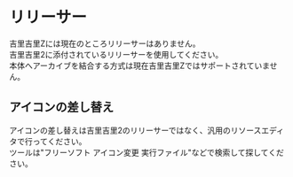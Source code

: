# リリーサー
吉里吉里Zには現在のところリリーサーはありません。  
吉里吉里2に添付されているリリーサーを使用してください。  
本体へアーカイブを結合する方式は現在吉里吉里Zではサポートされていません。

## アイコンの差し替え
アイコンの差し替えは吉里吉里2のリリーサーではなく、汎用のリソースエディタで行ってください。  
ツールは"フリーソフト アイコン変更 実行ファイル"などで検索して探してください。